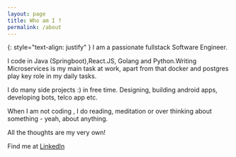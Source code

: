 ```yaml
---
layout: page
title: Who am I ?
permalink: /about
---
```


{: style="text-align: justify" }
I am a passionate fullstack Software Engineer.

I code in Java (Springboot),React.JS, Golang and Python.Writing Microservices is my main task at work, apart from that docker and postgres play key role in my daily tasks.

I do many side projects :) in free time. Designing, building android apps, developing bots, telco app etc.

When I am not coding , I do reading, meditation or over thinking about something - yeah, about anything.

All the thoughts are my very own!

Find me at [LinkedIn](https://www.linkedin.com/in/isurunuwanthilaka/)

